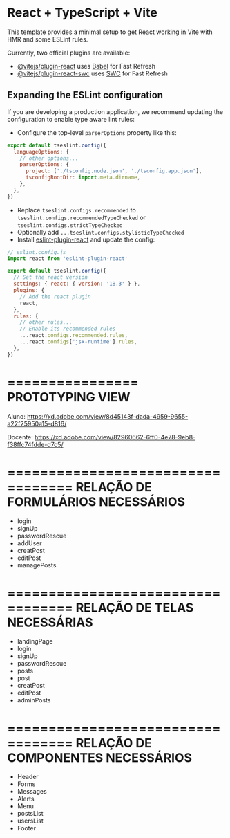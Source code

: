# React + TypeScript + Vite

This template provides a minimal setup to get React working in Vite with HMR and some ESLint rules.

Currently, two official plugins are available:

- [@vitejs/plugin-react](https://github.com/vitejs/vite-plugin-react/blob/main/packages/plugin-react/README.md) uses [Babel](https://babeljs.io/) for Fast Refresh
- [@vitejs/plugin-react-swc](https://github.com/vitejs/vite-plugin-react-swc) uses [SWC](https://swc.rs/) for Fast Refresh

## Expanding the ESLint configuration

If you are developing a production application, we recommend updating the configuration to enable type aware lint rules:

- Configure the top-level `parserOptions` property like this:

```js
export default tseslint.config({
  languageOptions: {
    // other options...
    parserOptions: {
      project: ['./tsconfig.node.json', './tsconfig.app.json'],
      tsconfigRootDir: import.meta.dirname,
    },
  },
})
```

- Replace `tseslint.configs.recommended` to `tseslint.configs.recommendedTypeChecked` or `tseslint.configs.strictTypeChecked`
- Optionally add `...tseslint.configs.stylisticTypeChecked`
- Install [eslint-plugin-react](https://github.com/jsx-eslint/eslint-plugin-react) and update the config:

```js
// eslint.config.js
import react from 'eslint-plugin-react'

export default tseslint.config({
  // Set the react version
  settings: { react: { version: '18.3' } },
  plugins: {
    // Add the react plugin
    react,
  },
  rules: {
    // other rules...
    // Enable its recommended rules
    ...react.configs.recommended.rules,
    ...react.configs['jsx-runtime'].rules,
  },
})
```

================
PROTOTYPING VIEW
================

Aluno: https://xd.adobe.com/view/8d45143f-dada-4959-9655-a22f25950a15-d816/

Docente: https://xd.adobe.com/view/82960662-6ff0-4e78-9eb8-f38ffc74fdde-d7c5/

==================================
RELAÇÃO DE FORMULÁRIOS NECESSÁRIOS
==================================

- login
- signUp
- passwordRescue
- addUser
- creatPost
- editPost
- managePosts

==================================
RELAÇÃO DE TELAS NECESSÁRIAS
==================================

- landingPage
- login
- signUp
- passwordRescue
- posts
- post
- creatPost
- editPost
- adminPosts

==================================
RELAÇÃO DE COMPONENTES NECESSÁRIOS
==================================

- Header
- Forms
- Messages
- Alerts
- Menu
- postsList
- usersList
- Footer
